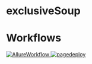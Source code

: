 # exclusiveSoup

# Workflows
<a href="https://github.com/malformedbox/exclusiveSoup/actions/workflows/manual.yml" target="_blank" rel="nofollow">
    <img src="https://github.com/malformedbox/exclusiveSoup/actions/workflows/manual.yml/badge.svg" alt="AllureWorkflow"/>
</a>

<a href="https://github.com/malformedbox/exclusiveSoup/actions/workflows/pages/pages-build-deployment" target="_blank" rel="nofollow">
    <img src="https://github.com/malformedbox/exclusiveSoup/actions/workflows/pages/pages-build-deployment/badge.svg" alt="pagedeploy"/>
</a>
